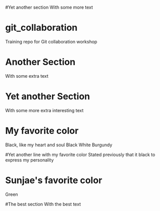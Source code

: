 #Yet another section
With some more text

# git_collaboration
Training repo for Git collaboration workshop

# Another Section
With some extra text

# Yet another Section
With some more extra interesting text

# My favorite color
Black, like my heart and soul
Black
White
Burgundy

#Yet another line with my favorite color
Stated previously that it black to express my personality

# Sunjae's favorite color
Green

#The best section
With the best text
